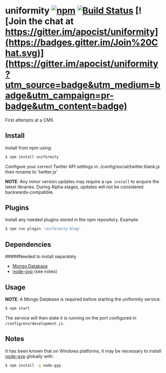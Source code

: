 # uniformity [![npm](https://img.shields.io/npm/v/uniformity.svg)](https://www.npmjs.com/package/uniformity) [![Build Status](https://travis-ci.org/apocist/uniformity.svg?branch=master)](https://travis-ci.org/apocist/uniformity) [![Join the chat at https://gitter.im/apocist/uniformity](https://badges.gitter.im/Join%20Chat.svg)](https://gitter.im/apocist/uniformity?utm_source=badge&utm_medium=badge&utm_campaign=pr-badge&utm_content=badge)

First attempts at a CMS

## Install 

Install from npm using:

```sh
$ npm install uniformity
```

Configure your correct Twitter API settings in ./config/social/twitter.blank.js then rename to 'twitter.js'

**NOTE**: Any *minor* version updates may require a `npm install` to acquire the latest libraries. During Alpha stages, updates will not be considered backwards-compatible.

## Plugins

Install any needed plugins stored in the npm repository.
Example:
```sh
$ npm run plugin 'uniformity-blog'
```

## Dependencies

#####Needed to install separately
- [Mongo Database](https://www.mongodb.org/)
- [node-gyp](https://www.npmjs.com/package/node-gyp) (see notes)

## Usage

**NOTE**: A Mongo Database is required before starting the uniformity service.

```sh
$ npm start
```

The service will then state it is running on the port configured in `/config/env/development.js`.

## Notes

It has been known that on Windows platforms, it may be necessary to install [node-gyp](https://www.npmjs.com/package/node-gyp) globally with:

```sh
$ npm install -g node-gyp
```
